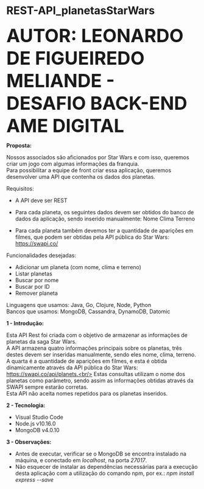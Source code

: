 # REST-API_planetasStarWars

<font size="30"><b>AUTOR: LEONARDO DE FIGUEIREDO MELIANDE - DESAFIO BACK-END AME DIGITAL</font></b>

<b>Proposta:</b>

Nossos associados são aficionados por Star Wars e com isso, queremos criar um jogo com algumas informações da franquia.<br/>
Para possibilitar a equipe de front criar essa aplicação, queremos desenvolver uma API que contenha os dados dos planetas. 

Requisitos:

- A API deve ser REST

- Para cada planeta, os seguintes dados devem ser obtidos do banco de dados da aplicação, sendo inserido manualmente:
    Nome
    Clima
    Terreno
    
- Para cada planeta também devemos ter a quantidade de aparições em filmes, que podem ser obtidas pela API pública do Star Wars: https://swapi.co/

Funcionalidades desejadas: 

- Adicionar um planeta (com nome, clima e terreno)
- Listar planetas
- Buscar por nome
- Buscar por ID
- Remover planeta

Linguagens que usamos: Java, Go, Clojure, Node, Python<br/>
Bancos que usamos: MongoDB, Cassandra, DynamoDB, Datomic

<b>1 - Introdução:</b>

Esta API Rest foi criada com o objetivo de armazenar as informações de planetas da saga Star Wars.<br/>
A API armazena quatro informações principais sobre os planetas, três destes devem ser inseridas manualmente, sendo eles nome, clima, terreno. A quarta é a quantidade de aparições em filmes, e esta é obtida dinamicamente através da API pública do Star Wars: https://swapi.co/api/planets.<br/>
Estas consultas utilizam o nome dos planetas como parâmetro, sendo assim as informações obtidas através da SWAPI sempre estarão corretas.<br/>
Esta API não aceita nomes repetidos para os planetas inseridos.

<b>2 - Tecnologia:</b>

- Visual Studio Code
- Node.js v10.16.0
- MongoDB v4.0.10

<b>3 - Observações:</b>

- Antes de executar, verificar se o MongoDB se encontra instalado na máquina, e conectado em <i>localhost</i>, na porta <i>27017</i>.
- Não esquecer de instalar as dependências necessárias para a execução desta aplicação com a utilização do comando npm, por ex.: <i>npm install express --save</i>
